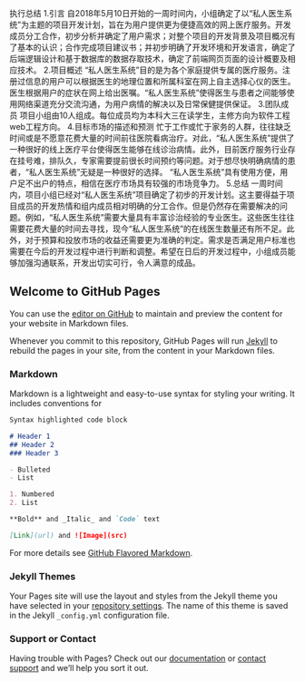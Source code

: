 执行总结
1.引言
  自2018年5月10日开始的一周时间内，小组确定了以“私人医生系统”为主题的项目开发计划，旨在为用户提供更为便捷高效的网上医疗服务。开发成员分工合作，初步分析并确定了用户需求；对整个项目的开发背景及项目概况有了基本的认识；合作完成项目建议书；并初步明确了开发环境和开发语言，确定了后端逻辑设计和基于数据库的数据存取技术，确定了前端网页页面的设计概要及相应技术。
2.项目概述
  “私人医生系统”目的是为各个家庭提供专属的医疗服务。注册过信息的用户可以根据医生的地理位置和所属科室在网上自主选择心仪的医生。医生根据用户的症状在网上给出医嘱。“私人医生系统”使得医生与患者之间能够使用网络渠道充分交流沟通，为用户病情的解决以及日常保健提供保证。
3.团队成员
  项目小组由10人组成。每位成员均为本科大三在读学生，主修方向为软件工程web工程方向。
4.目标市场的描述和预测
  忙于工作或忙于家务的人群，往往缺乏时间或是不愿意花费大量的时间前往医院看病治疗。对此，“私人医生系统”提供了一种很好的线上医疗平台使得医生能够在线诊治病情。此外，目前医疗服务行业存在挂号难，排队久，专家需要提前很长时间预约等问题。对于想尽快明确病情的患者，“私人医生系统”无疑是一种很好的选择。
  “私人医生系统”具有使用方便，用户足不出户的特点，相信在医疗市场具有较强的市场竞争力。
5.总结
  一周时间内，项目小组已经对“私人医生系统”项目确定了初步的开发计划。这主要得益于项目成员的开发热情和组内成员相对明确的分工合作。但是仍然存在需要解决的问题。例如，“私人医生系统”需要大量具有丰富诊治经验的专业医生。这些医生往往需要花费大量的时间去寻找，现今“私人医生系统”的在线医生数量还有所不足。此外，对于预算和投放市场的收益还需要更为准确的判定。需求是否满足用户标准也需要在今后的开发过程中进行判断和调整。希望在日后的开发过程中，小组成员能够加强沟通联系，开发出切实可行，令人满意的成品。
## Welcome to GitHub Pages

You can use the [editor on GitHub](https://github.com/FuyvC/FuyvC.github/edit/master/README.md) to maintain and preview the content for your website in Markdown files.

Whenever you commit to this repository, GitHub Pages will run [Jekyll](https://jekyllrb.com/) to rebuild the pages in your site, from the content in your Markdown files.

### Markdown

Markdown is a lightweight and easy-to-use syntax for styling your writing. It includes conventions for

```markdown
Syntax highlighted code block

# Header 1
## Header 2
### Header 3

- Bulleted
- List

1. Numbered
2. List

**Bold** and _Italic_ and `Code` text

[Link](url) and ![Image](src)
```

For more details see [GitHub Flavored Markdown](https://guides.github.com/features/mastering-markdown/).

### Jekyll Themes

Your Pages site will use the layout and styles from the Jekyll theme you have selected in your [repository settings](https://github.com/FuyvC/FuyvC.github/settings). The name of this theme is saved in the Jekyll `_config.yml` configuration file.

### Support or Contact

Having trouble with Pages? Check out our [documentation](https://help.github.com/categories/github-pages-basics/) or [contact support](https://github.com/contact) and we’ll help you sort it out.
